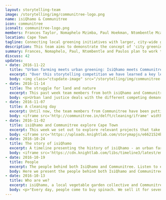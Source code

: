 ```yaml
---
layout: storytelling-team
image: /storytelling/img/communitree-logo.png
name: isiQhamo & Communitree
icon: communitree
iconalt: communitree-logo.png
members: Frances Taylor, Nomaphelo Mzimba, Paul Hoekman, Ntombentle Mcasa and Paulos Ngowana
location: Cape Town
tagline: Connecting local greening initiatives with larger, city-wide greening strategies
description: This team aims to demonstrate the concept of 'city greening', through their work in Delft, Cape Town.
summary: Frances, Nomaphelo, Paul, Ntombentle and Paulos plan to work together with local government, other organisations and the public to integrate the their vision for the community of Delft with a citywide strategy of urban greening and gardening.
discuss: 42
updates:
- date: 2016-11-22
  title: "Urban farming meets urban greening: IsiQhamo meets Communitree"
  excerpt: "Over this storytelling competition we have learned a key lesson that we will take with us into our future work: If we don’t take care of people, nature suffers. If we don’t take care of nature, people suffer. This is a big challenge to take on, but, you will see from our story that we have already got the train moving. Start running now if you would like jump on and join us on our adventure together"
  body: <img class="ctupdate-image" src="/storytelling/img/communitree-3.1.jpg"><p><i>IsiQhamo&#58; Nomaphelo Mzimba, Paulos Ngowana, Ntombentle Mcasa (and 12 other members)<br>Communitree&#58; Paul Hoekman, Frances Taylor</i></p><p>In 2015 Nomaphelo meets Frances at a Popular Education workshop. A year later they started working together on a project combining urban farming (Nomaphelo’s passion) and urban greening (Frances’ passion). We have grown to 17 people now and have since created veg gardens and wetlands together. We have big plans for the future&#58; growing a veg garden business and greening Cape Town, starting with Delft. The urgency of food security and urban biodiversity loss drives us. These are one and the same issue.</p><a class="btn btn-primary btn-lg" href="http://communitree.in/delft">isiQhamo & Communitree's story <i class="fa fa-external-link" aria-hidden="true"></i></a>
- date: 2016-11-14
  title: The struggle for land and nature
  excerpt: This past week team members from both isiQhamo and Communitree attended Ndifuna Ukwazi’s Urban Land Justice Gathering 2016, where, among other things, they went on guided tours of the social housing and eviction issues in Woodstock and Seapoint. This week’s submission deals with the concept or urban land justice in Cape Town.
  body: <p>Urban land justice deals with the different competing demand for the same land, including housing, agriculture and conservation. Because there is always a thirsty commercial motivation driving the threat of development of land, agriculture and conservation are often zoned with a 'hard' edge, resulting in conservation and agriculture being planned for as completely separate from housing. This poster challenges the notion of humans as separate from their indigenous and agricultural environment and critiques the practice of making development decisions without local contextual understanding and a sense of what land zoning means for the people and nature that already live in and interact with that place.</p><img class="ctupdate-image" src="/storytelling/img/communitree-2.1.png">
- date: 2016-11-07
  title: A cleaning day
  excerpt: Until now, the team members from Communitree have been putting together the weekly content pieces. This week isiQhamo decided to give it a try! 
  body: <iframe src='http://communitree.in/delft/cleaning/iframe' width='100%' height='700' frameborder='0'></iframe>
- date: 2016-11-02
  title: isiQhamo and Communitree explore Cape Town
  excerpt: This week we set out to explore relevant projects that take place in the surrounding areas. After all, many people are doing great work and the best way to improve our own projects is by learning from and connecting with others. So, early last Friday morning we set out to explore what else is out there! 
  body: <iframe src='https://uploads.knightlab.com/storymapjs/e6621524b288bbbf59c98cd6ae653a39/inspirational-field-trip/index.html' width='100%' height='800' frameborder='0'></iframe>
- date: 2016-10-24
  title: The story of isiQhamo
  excerpt: A timeline presenting the history of isiQhamo - an urban farming cooperative located in Delft, Cape Town
  body: <iframe src='https://cdn.knightlab.com/libs/timeline3/latest/embed/index.html?source=1KCTEMsA0eydYnJ-2ynjv7BRFS4XGUvejubo6g2GLKC8&font=Default&lang=en&initial_zoom=2&height=650' width='100%' height='650' frameborder='0'></iframe>
- date: 2016-10-19
  title: People
  excerpt: The people behind both IsiQhamo and Communitree. Listen to each of them describing their inspiration for working together to garden and green in Cape Town
  body: Here we present the people behind both IsiQhamo and Communitree. Listen to each of them describing their inspiration for working together to garden and green in Cape Town. Please note that some videos are in isiXhosa, and others in English. We hope to subtitle each video in the near future.<br><br><iframe class="communitree-iframe" src="http://communitree.in/delft/people/iframe"></iframe>
- date: 2016-10-13
  title: Who are we?
  excerpt: isiQhamo, a local vegetable garden collective and Communitree, an organisation focused on greening Cape Town, are working together for the &#35;CBStoryChallenge to create improve public space and environmental conservation for areas such as Delft, a township on the outskirts of the city.
  body: <p>"Every day, people come to buy spinach. We sell it for seven or eight rant, where at the shops, it is ten rand," explains Nomaphelo Mzimba, leader and Inspector of Gardens at isiQhamo, a vegetable garden collective in Delft. "It is fresh; we cut it <i>right there</i>. Now we want potatoes and everything from the ground."</p><p>"Mielies as well," adds Nontle Mcasa, also of isiQhamo. "And it avoids going on transport, to order and to go and collect the order."</p><p>isiQhamo has been working for more than a year trying to get permission to use a piece of public land to expand their production. In the meantime they have been setting up sidewalk gardens next to a road where people often dump their garbage. "We saw the ground was dirty. We cleared it and we can now work it. The ground produces so we can eat," says Paulos Ngowana, another member of the team.</p><div class="col-xs-4 sdcu1-left"><img class="ctupdate-image" src="/storytelling/img/communitree-1.1.jpg"><i>Frances Taylor</i></div><div class="col-xs-4 sdcu1-left"><img class="ctupdate-image" src="/storytelling/img/communitree-1.2.jpg"><i>Nomaphelo Mzimba</i></div><p>isiQhamo, whose focus is urban farming, is working with Communitree, an organisation focused on greening Cape Town. Frances Taylor of Communitree explains&#58; "There are so many people in Cape Town who love gardening and enjoy being in spaces with trees and plants. Some parts of Cape Town, usually the wealthy ones, are far more green and lush than others."</p><p>Communitree aspires to help people - especially people who have the kind of inspiration that isiQhamo  has - to make their area greener and more beautiful. Communitree is also concerned with what type of greening is happening. We want our greening projects to contribute to the integrity of Cape Town’s environment - be it cleaner water, cleaner air, green corridors between conservation areas, and so forth.</p><p>isiQhamo wants to farm next to an area zoned for conservation. We want to work together so that their farming activities help form a barrier preventing people from dumping on the conservation area. The dumping dirties the soil and pollutes the water that children play in. We would also like the conservation area to be more of a public space that the people of Delft can enjoy in the same way that people in Newlands enjoy Table Mountain.</p><p>The core of our story is about taking action to improve food security and to prevent environmental degradation. Communitree meets isiQhamo&#58; urban greening meets urban farming.</p><p>"These two have a strong overlap, but very much require collaboration, planning and a unified vision to work in the long term. During this competition we are working on building our joint vision and building our team. This is just the first step of a bigger project." says Paul Hoekman, of Communitree. Both organisations want to grow. Communitree wants to expand to other cities as well.</p><div class="col-xs-4 sdcu1-left"><img class="ctupdate-image" src="/storytelling/img/communitree-1.3.jpg"><i>Ntombentle Mcasa</i></div><div class="col-xs-4 sdcu1-left"><img class="ctupdate-image" src="/storytelling/img/communitree-1.4.jpg"><i>Paul Hoekman</i></div><div class="col-xs-4 sdcu1-left"><img class="ctupdate-image" src="/storytelling/img/communitree-1.5.jpg"><i>Paulos Ngowana</i></div><p>"We expect our story to have back stories and side stories of working together across cultural and language barriers, and the difficulties of inequality in a working group."</p><p>Both of our projects furthermore depend on community involvement. "We would like to let people know they can get up in the morning and work and come home with something to put on the table for the children", says Mcasa.</p><p>Communitree also aims at mobilising the larger Delft community to support the greening project. Through this collaboration, we aim to engage the local population in our projects and strengthen community ties.</p><p>Our first day at the Codebridge workshop was great because be learned about all the tools we could use to get our story out there. We agreed to make all material in both English and isiXhosa so that people can express themselves in the way they are most comfortable, and with dignity. We ended feeling comfortable working together and are really excited about the project. We believe we can inspire action and create a network of support through this competition. We are very excited to take our project forward.</p>
---
```

